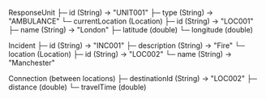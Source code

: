 ResponseUnit
├─ id (String)              → "UNIT001"
├─ type (String)            → "AMBULANCE"
└─ currentLocation (Location)
├─ id (String)       → "LOC001"
├─ name (String)     → "London"
├─ latitude (double)
└─ longitude (double)

Incident
├─ id (String)              → "INC001"
├─ description (String)     → "Fire"
└─ location (Location)
├─ id (String)       → "LOC002"
└─ name (String)     → "Manchester"

Connection (between locations)
├─ destinationId (String)   → "LOC002"
├─ distance (double)
└─ travelTime (double)
